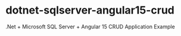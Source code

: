 # dotnet-sqlserver-angular15-crud
.Net + Microsoft SQL Server + Angular 15 CRUD Application Example
